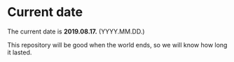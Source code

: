 # Current date

The current date is **2019.08.17.** (YYYY.MM.DD.)

This repository will be good when the world ends, so we will know how long it lasted.